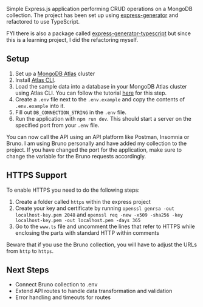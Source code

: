 Simple Express.js application performing CRUD operations on a MongoDB collection.
The project has been set up using [express-generator](https://github.com/expressjs/generator) and refactored to use TypeScript.

FYI there is also a package called [express-generator-typescript](https://github.com/seanpmaxwell/express-generator-typescript) but since this is a learning project, I did the refactoring myself.

## Setup

 1. Set up a [MongoDB Atlas](https://www.mongodb.com/products/platform/atlas-database) cluster
 2. Install [Atlas CLI](https://www.mongodb.com/docs/atlas/cli/current/install-atlas-cli/). 
 3. Load the sample data into a database in your MongoDB Atlas cluster using Atlas CLI. You can follow the tutorial [here](https://www.mongodb.com/docs/atlas/sample-data/) for this step.
 4. Create a `.env` file next to the `.env.example` and copy the contents of `.env.example` into it.
 5. Fill out `DB_CONNECTION_STRING` in the `.env` file.
 6. Run the application with `npm run dev`. This should start a server on the specified port from your `.env` file.

You can now call the API using an API platform like Postman, Insomnia or Bruno. I am using Bruno personally and have added my collection to the project. If you have changed the port for the application, make sure to change the variable for the Bruno requests accordingly.

## HTTPS Support

To enable HTTPS you need to do the following steps:

1. Create a folder called `https` within the express project
2. Create your key and certificate by running `openssl genrsa -out localhost-key.pem 2048` and `openssl req -new -x509 -sha256 -key localhost-key.pem -out localhost.pem -days 365`
3. Go to the `www.ts` file and uncomment the lines that refer to HTTPS while enclosing the parts with standard HTTP within comments

Beware that if you use the Bruno collection, you will have to adjust the URLs from `http` to `https`.

## Next Steps

- Connect Bruno collection to .env
- Extend API routes to handle data transformation and validation
- Error handling and timeouts for routes